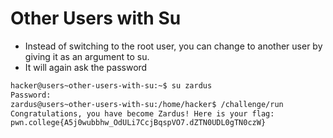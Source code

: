 # Other Users with Su
- Instead of switching to the root user, you can change to another user by giving it as an argument to su.
- It will again ask the password

```bash
hacker@users~other-users-with-su:~$ su zardus
Password:
zardus@users~other-users-with-su:/home/hacker$ /challenge/run
Congratulations, you have become Zardus! Here is your flag:
pwn.college{A5j0wubbhw_OdULi7CcjBqspVO7.dZTN0UDL0gTN0czW}
```
